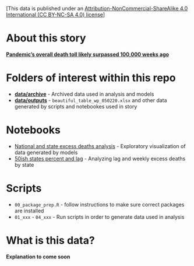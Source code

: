 [This data is published under an [Attribution-NonCommercial-ShareAlike 4.0 International (CC BY-NC-SA 4.0) license](https://creativecommons.org/licenses/by-nc-sa/4.0/)]

# About this story

**[Pandemic’s overall death toll likely surpassed 100,000 weeks ago](https://www.washingtonpost.com/graphics/2020/investigations/coronavirus-excess-deaths-may/)**

# Folders of interest within this repo

* **[data/archive](data/archive)** - Archived data used in analysis and models
* **[data/outputs](data/outputs)** - `beautiful_table_wp_050220.xlsx` and other data generated by scripts and notebookes used in story

# Notebooks

* [National and state excess deaths analysis](http://wpinvestigative.github.io/excess_deaths_covid19/05_national_state_analysis.html) - Exploratory visualization of data generated by models
* [50ish states percent and lag](http://wpinvestigative.github.io/excess_deaths_covid19/06_national_state_percent_lag.html) - Analyzing lag and weekly excess deaths by state

# Scripts

* `00_package_prep.R` - follow instructions to make sure correct packages are installed
* `01_xxx` - `04_xxx` - Run scripts in order to generate data used in analysis

# What is this data?

**Explanation to come soon**
